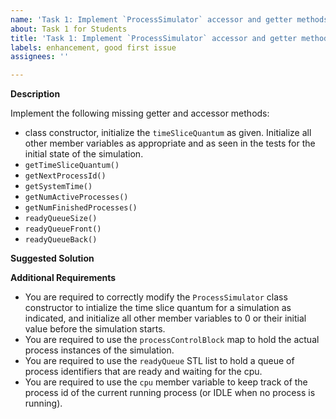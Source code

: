```yaml
---
name: 'Task 1: Implement `ProcessSimulator` accessor and getter methods'
about: Task 1 for Students
title: 'Task 1: Implement `ProcessSimulator` accessor and getter methods'
labels: enhancement, good first issue
assignees: ''

---
```


**Description**

Implement the following missing getter and accessor methods:

- class constructor, initialize the `timeSliceQuantum` as given.  Initialize all other
  member variables as appropriate and as seen in the tests for the initial state of
  the simulation.
- `getTimeSliceQuantum()`
- `getNextProcessId()`
- `getSystemTime()`
- `getNumActiveProcesses()`
- `getNumFinishedProcesses()`
- `readyQueueSize()`
- `readyQueueFront()`
- `readyQueueBack()`


**Suggested Solution**


**Additional Requirements**

- You are required to correctly modify the `ProcessSimulator` class constructor to
  intialize the time slice quantum for a simulation as indicated, and initialize all
  other member variables to 0 or their initial value before the simulation starts.
- You are required to use the `processControlBlock` map to hold the actual process
  instances of the simulation.
- You are required to use the `readyQueue` STL list to hold a queue of process identifiers
  that are ready and waiting for the cpu.
- You are required to use the `cpu` member variable to keep track of the process id of
  the current running process (or IDLE when no process is running).
